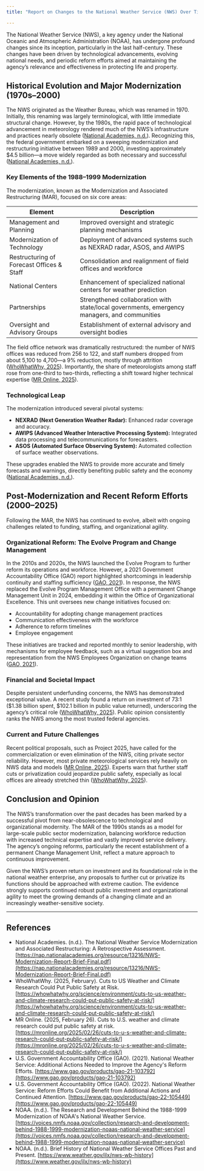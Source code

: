 ```yaml
---
title: "Report on Changes to the National Weather Service (NWS) Over Time"

---
```


The National Weather Service (NWS), a key agency under the National Oceanic and Atmospheric Administration (NOAA), has undergone profound changes since its inception, particularly in the last half-century. These changes have been driven by technological advancements, evolving national needs, and periodic reform efforts aimed at maintaining the agency’s relevance and effectiveness in protecting life and property.

## Historical Evolution and Major Modernization (1970s–2000)

The NWS originated as the Weather Bureau, which was renamed in 1970. Initially, this renaming was largely terminological, with little immediate structural change. However, by the 1980s, the rapid pace of technological advancement in meteorology rendered much of the NWS’s infrastructure and practices nearly obsolete ([National Academies, n.d.](https://nap.nationalacademies.org/resource/13216/NWS-Modernization-Report-Brief-Final.pdf)). Recognizing this, the federal government embarked on a sweeping modernization and restructuring initiative between 1989 and 2000, investing approximately $4.5 billion—a move widely regarded as both necessary and successful ([National Academies, n.d.](https://nap.nationalacademies.org/resource/13216/NWS-Modernization-Report-Brief-Final.pdf)).

### Key Elements of the 1988–1999 Modernization

The modernization, known as the Modernization and Associated Restructuring (MAR), focused on six core areas:

| Element                                 | Description                                                                                  |
|------------------------------------------|---------------------------------------------------------------------------------------------|
| Management and Planning                  | Improved oversight and strategic planning mechanisms                                         |
| Modernization of Technology              | Deployment of advanced systems such as NEXRAD radar, ASOS, and AWIPS                        |
| Restructuring of Forecast Offices & Staff| Consolidation and realignment of field offices and workforce                                 |
| National Centers                         | Enhancement of specialized national centers for weather prediction                           |
| Partnerships                            | Strengthened collaboration with state/local governments, emergency managers, and communities |
| Oversight and Advisory Groups            | Establishment of external advisory and oversight bodies                                      |

The field office network was dramatically restructured: the number of NWS offices was reduced from 256 to 122, and staff numbers dropped from about 5,100 to 4,700—a 9% reduction, mostly through attrition ([WhoWhatWhy, 2025](https://whowhatwhy.org/science/environment/cuts-to-us-weather-and-climate-research-could-put-public-safety-at-risk/)). Importantly, the share of meteorologists among staff rose from one-third to two-thirds, reflecting a shift toward higher technical expertise ([MR Online, 2025](https://mronline.org/2025/02/26/cuts-to-u-s-weather-and-climate-research-could-put-public-safety-at-risk/)).

### Technological Leap

The modernization introduced several pivotal systems:

- **NEXRAD (Next Generation Weather Radar):** Enhanced radar coverage and accuracy.
- **AWIPS (Advanced Weather Interactive Processing System):** Integrated data processing and telecommunications for forecasters.
- **ASOS (Automated Surface Observing System):** Automated collection of surface weather observations.

These upgrades enabled the NWS to provide more accurate and timely forecasts and warnings, directly benefiting public safety and the economy ([National Academies, n.d.](https://nap.nationalacademies.org/resource/13216/NWS-Modernization-Report-Brief-Final.pdf)).

## Post-Modernization and Recent Reform Efforts (2000–2025)

Following the MAR, the NWS has continued to evolve, albeit with ongoing challenges related to funding, staffing, and organizational agility.

### Organizational Reform: The Evolve Program and Change Management

In the 2010s and 2020s, the NWS launched the Evolve Program to further reform its operations and workforce. However, a 2021 Government Accountability Office (GAO) report highlighted shortcomings in leadership continuity and staffing sufficiency ([GAO, 2021](https://www.gao.gov/products/gao-21-103792)). In response, the NWS replaced the Evolve Program Management Office with a permanent Change Management Unit in 2024, embedding it within the Office of Organizational Excellence. This unit oversees new change initiatives focused on:

- Accountability for adopting change management practices
- Communication effectiveness with the workforce
- Adherence to reform timelines
- Employee engagement

These initiatives are tracked and reported monthly to senior leadership, with mechanisms for employee feedback, such as a virtual suggestion box and representation from the NWS Employees Organization on change teams ([GAO, 2021](https://www.gao.gov/products/gao-21-103792)).

### Financial and Societal Impact

Despite persistent underfunding concerns, the NWS has demonstrated exceptional value. A recent study found a return on investment of 73:1 ($1.38 billion spent, $102.1 billion in public value returned), underscoring the agency’s critical role ([WhoWhatWhy, 2025](https://whowhatwhy.org/science/environment/cuts-to-us-weather-and-climate-research-could-put-public-safety-at-risk/)). Public opinion consistently ranks the NWS among the most trusted federal agencies.

### Current and Future Challenges

Recent political proposals, such as Project 2025, have called for the commercialization or even elimination of the NWS, citing private sector reliability. However, most private meteorological services rely heavily on NWS data and models ([MR Online, 2025](https://mronline.org/2025/02/26/cuts-to-u-s-weather-and-climate-research-could-put-public-safety-at-risk/)). Experts warn that further staff cuts or privatization could jeopardize public safety, especially as local offices are already stretched thin ([WhoWhatWhy, 2025](https://whowhatwhy.org/science/environment/cuts-to-us-weather-and-climate-research-could-put-public-safety-at-risk/)).

## Conclusion and Opinion

The NWS’s transformation over the past decades has been marked by a successful pivot from near-obsolescence to technological and organizational modernity. The MAR of the 1990s stands as a model for large-scale public sector modernization, balancing workforce reduction with increased technical expertise and vastly improved service delivery. The agency’s ongoing reforms, particularly the recent establishment of a permanent Change Management Unit, reflect a mature approach to continuous improvement.

Given the NWS’s proven return on investment and its foundational role in the national weather enterprise, any proposals to further cut or privatize its functions should be approached with extreme caution. The evidence strongly supports continued robust public investment and organizational agility to meet the growing demands of a changing climate and an increasingly weather-sensitive society.

---

## References

- National Academies. (n.d.). The National Weather Service Modernization and Associated Restructuring: A Retrospective Assessment. [https://nap.nationalacademies.org/resource/13216/NWS-Modernization-Report-Brief-Final.pdf](https://nap.nationalacademies.org/resource/13216/NWS-Modernization-Report-Brief-Final.pdf)
- WhoWhatWhy. (2025, February). Cuts to US Weather and Climate Research Could Put Public Safety at Risk. [https://whowhatwhy.org/science/environment/cuts-to-us-weather-and-climate-research-could-put-public-safety-at-risk/](https://whowhatwhy.org/science/environment/cuts-to-us-weather-and-climate-research-could-put-public-safety-at-risk/)
- MR Online. (2025, February 26). Cuts to U.S. weather and climate research could put public safety at risk. [https://mronline.org/2025/02/26/cuts-to-u-s-weather-and-climate-research-could-put-public-safety-at-risk/](https://mronline.org/2025/02/26/cuts-to-u-s-weather-and-climate-research-could-put-public-safety-at-risk/)
- U.S. Government Accountability Office (GAO). (2021). National Weather Service: Additional Actions Needed to Improve the Agency's Reform Efforts. [https://www.gao.gov/products/gao-21-103792](https://www.gao.gov/products/gao-21-103792)
- U.S. Government Accountability Office (GAO). (2022). National Weather Service: Reform Efforts Could Benefit from Additional Actions and Continued Attention. [https://www.gao.gov/products/gao-22-105449](https://www.gao.gov/products/gao-22-105449)
- NOAA. (n.d.). The Research and Development Behind the 1988-1999 Modernization of NOAA's National Weather Service. [https://voices.nmfs.noaa.gov/collection/research-and-development-behind-1988-1999-modernization-noaas-national-weather-service](https://voices.nmfs.noaa.gov/collection/research-and-development-behind-1988-1999-modernization-noaas-national-weather-service)
- NOAA. (n.d.). Brief History of National Weather Service Offices Past and Present. [https://www.weather.gov/ilx/nws-wb-history](https://www.weather.gov/ilx/nws-wb-history)